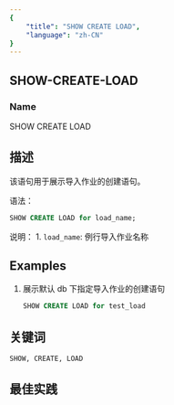 ```yaml
---
{
    "title": "SHOW CREATE LOAD",
    "language": "zh-CN"
}
---
```


<!--
Licensed to the Apache Software Foundation (ASF) under one
or more contributor license agreements.  See the NOTICE file
distributed with this work for additional information
regarding copyright ownership.  The ASF licenses this file
to you under the Apache License, Version 2.0 (the
"License"); you may not use this file except in compliance
with the License.  You may obtain a copy of the License at

  http://www.apache.org/licenses/LICENSE-2.0

Unless required by applicable law or agreed to in writing,
software distributed under the License is distributed on an
"AS IS" BASIS, WITHOUT WARRANTIES OR CONDITIONS OF ANY
KIND, either express or implied.  See the License for the
specific language governing permissions and limitations
under the License.
-->

## SHOW-CREATE-LOAD

### Name

SHOW CREATE LOAD

## 描述

该语句用于展示导入作业的创建语句。

语法：

```sql
SHOW CREATE LOAD for load_name;
```

说明：
          1.  `load_name`: 例行导入作业名称

## Examples

1. 展示默认 db 下指定导入作业的创建语句

   ```sql
   SHOW CREATE LOAD for test_load
   ```

## 关键词

    SHOW, CREATE, LOAD

## 最佳实践

